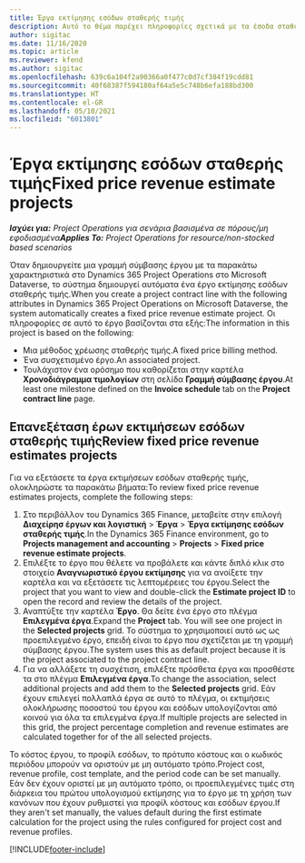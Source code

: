 ```yaml
---
title: Έργα εκτίμησης εσόδων σταθερής τιμής
description: Αυτό το θέμα παρέχει πληροφορίες σχετικά με τα έσοδα σταθερής τιμής σε έργα.
author: sigitac
ms.date: 11/16/2020
ms.topic: article
ms.reviewer: kfend
ms.author: sigitac
ms.openlocfilehash: 639c6a104f2a90366a0f477c0d7cf384f19cdd81
ms.sourcegitcommit: 40f68387f594180af64a5e5c748b6efa188bd300
ms.translationtype: HT
ms.contentlocale: el-GR
ms.lasthandoff: 05/10/2021
ms.locfileid: "6013801"
---
```

# <a name="fixed-price-revenue-estimate-projects"></a><span data-ttu-id="354eb-103">Έργα εκτίμησης εσόδων σταθερής τιμής</span><span class="sxs-lookup"><span data-stu-id="354eb-103">Fixed price revenue estimate projects</span></span> 

<span data-ttu-id="354eb-104">_**Ισχύει για:** Project Operations για σενάρια βασισμένα σε πόρους/μη εφοδιασμένα_</span><span class="sxs-lookup"><span data-stu-id="354eb-104">_**Applies To:** Project Operations for resource/non-stocked based scenarios_</span></span>

<span data-ttu-id="354eb-105">Όταν δημιουργείτε μια γραμμή σύμβασης έργου με τα παρακάτω χαρακτηριστικά στο Dynamics 365 Project Operations στο Microsoft Dataverse, το σύστημα δημιουργεί αυτόματα ένα έργο εκτίμησης εσόδων σταθερής τιμής.</span><span class="sxs-lookup"><span data-stu-id="354eb-105">When you create a project contract line with the following attributes in Dynamics 365 Project Operations on Microsoft Dataverse, the system automatically creates a fixed price revenue estimate project.</span></span> <span data-ttu-id="354eb-106">Οι πληροφορίες σε αυτό το έργο βασίζονται στα εξής:</span><span class="sxs-lookup"><span data-stu-id="354eb-106">The information in this project is based on the following:</span></span>

  - <span data-ttu-id="354eb-107">Μια μέθοδος χρέωσης σταθερής τιμής.</span><span class="sxs-lookup"><span data-stu-id="354eb-107">A fixed price billing method.</span></span>
  - <span data-ttu-id="354eb-108">Ένα συσχετισμένο έργο.</span><span class="sxs-lookup"><span data-stu-id="354eb-108">An associated project.</span></span>
  - <span data-ttu-id="354eb-109">Τουλάχιστον ένα ορόσημο που καθορίζεται στην καρτέλα **Χρονοδιάγραμμα τιμολογίων** στη σελίδα **Γραμμή σύμβασης έργου**.</span><span class="sxs-lookup"><span data-stu-id="354eb-109">At least one milestone defined on the **Invoice schedule** tab on the **Project contract line** page.</span></span>

## <a name="review-fixed-price-revenue-estimates-projects"></a><span data-ttu-id="354eb-110">Επανεξέταση έρων εκτιμήσεων εσόδων σταθερής τιμής</span><span class="sxs-lookup"><span data-stu-id="354eb-110">Review fixed price revenue estimates projects</span></span>
<span data-ttu-id="354eb-111">Για να εξετάσετε τα έργα εκτιμήσεων εσόδων σταθερής τιμής, ολοκληρώστε τα παρακάτω βήματα:</span><span class="sxs-lookup"><span data-stu-id="354eb-111">To review fixed price revenue estimates projects, complete the following steps:</span></span>

1. <span data-ttu-id="354eb-112">Στο περιβάλλον του Dynamics 365 Finance, μεταβείτε στην επιλογή **Διαχείρησ έργων και λογιστική** > **Έργα** > **Έργα εκτίμησης εσόδων σταθερής τιμής**.</span><span class="sxs-lookup"><span data-stu-id="354eb-112">In the Dynamics 365 Finance environment, go to **Projects management and accounting** > **Projects** > **Fixed price revenue estimate projects**.</span></span>
2. <span data-ttu-id="354eb-113">Επιλέξτε το έργο που θέλετε να προβάλετε και κάντε διπλό κλικ στο στοιχείο **Αναγνωριστικό έργου εκτίμησης** για να ανοίξετε την καρτέλα και να εξετάσετε τις λεπτομέρειες του έργου.</span><span class="sxs-lookup"><span data-stu-id="354eb-113">Select the project that you want to view and double-click the **Estimate project ID** to open the record and review the details of the project.</span></span>
3. <span data-ttu-id="354eb-114">Αναπτύξτε την καρτέλα **Έργο**. Θα δείτε ένα έργο στο πλέγμα **Επιλεγμένα έργα**.</span><span class="sxs-lookup"><span data-stu-id="354eb-114">Expand the **Project** tab. You will see one project in the **Selected projects** grid.</span></span> <span data-ttu-id="354eb-115">Το σύστημα το χρησιμοποιεί αυτό ως ως προεπιλεγμένο έργο, επειδή είναι το έργο που σχετίζεται με τη γραμμή σύμβασης έργου.</span><span class="sxs-lookup"><span data-stu-id="354eb-115">The system uses this as default project because it is the project associated to the project contract line.</span></span> 
4. <span data-ttu-id="354eb-116">Για να αλλάξετε τη συσχέτιση, επιλέξτε πρόσθετα έργα και προσθέστε τα στο πλέγμα **Επιλεγμένα έργα**.</span><span class="sxs-lookup"><span data-stu-id="354eb-116">To change the association, select additional projects and add them to the **Selected projects** grid.</span></span> <span data-ttu-id="354eb-117">Εάν έχουν επιλεγεί πολλαπλά έργα σε αυτό το πλέγμα, οι εκτιμήσεις ολοκλήρωσης ποσοστού του έργου και εσόδων υπολογίζονται από κοινού για όλα τα επιλεγμένα έργα.</span><span class="sxs-lookup"><span data-stu-id="354eb-117">If multiple projects are selected in this grid, the project percentage completion and revenue estimates are calculated together for of the all selected projects.</span></span>

  <span data-ttu-id="354eb-118">Το κόστος έργου, το προφίλ εσόδων, το πρότυπο κόστους και ο κωδικός περιόδου μπορούν να οριστούν με μη αυτόματο τρόπο.</span><span class="sxs-lookup"><span data-stu-id="354eb-118">Project cost, revenue profile, cost template, and the period code can be set manually.</span></span> <span data-ttu-id="354eb-119">Εάν δεν έχουν οριστεί με μη αυτόματο τρόπο, οι προεπιλεγμένες τιμές στη διάρκεια του πρώτου υπολογισμού εκτίμησης για το έργο με τη χρήση των κανόνων που έχουν ρυθμιστεί για προφίλ κόστους και εσόδων έργου.</span><span class="sxs-lookup"><span data-stu-id="354eb-119">If they aren't set manually, the values default during the first estimate calculation for the project using the rules configured for project cost and revenue profiles.</span></span>



[!INCLUDE[footer-include](../includes/footer-banner.md)]
